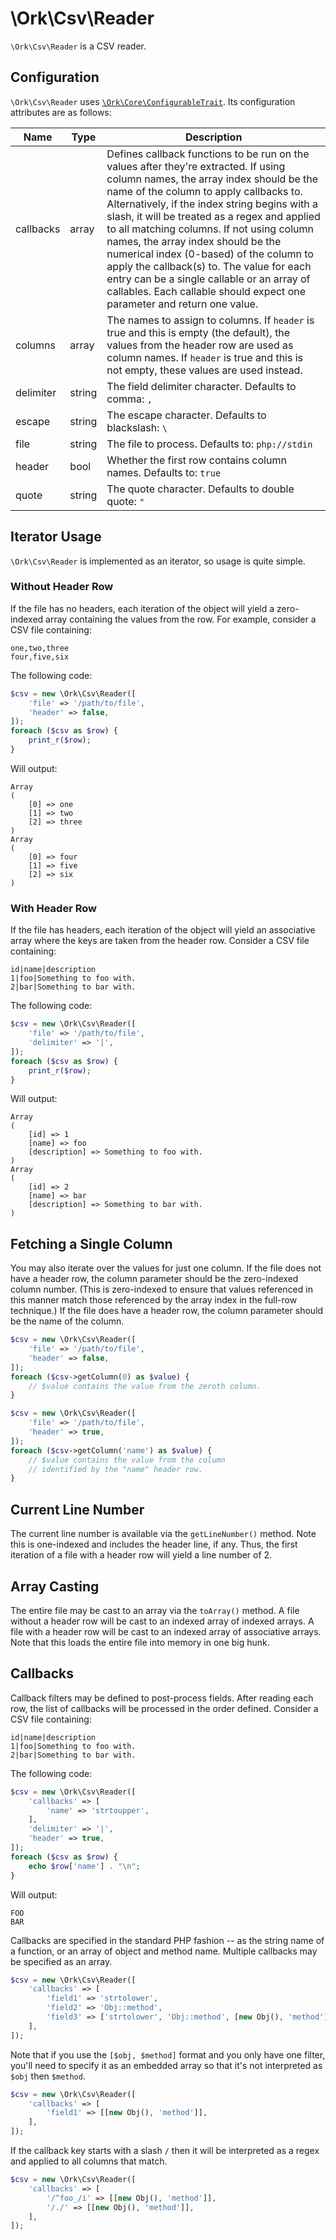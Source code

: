 # \Ork\Csv\Reader

`\Ork\Csv\Reader` is a CSV reader.

## Configuration

`\Ork\Csv\Reader` uses [`\Ork\Core\ConfigurableTrait`](https://github.com/AlexHowansky/ork-core/wiki/ConfigurableTrait).
Its configuration attributes are as follows:

|Name|Type|Description|
|----|----|-----------|
|callbacks|array|Defines callback functions to be run on the values after they're extracted. If using column names, the array index should be the name of the column to apply callbacks to. Alternatively, if the index string begins with a slash, it will be treated as a regex and applied to all matching columns. If not using column names, the array index should be the numerical index (0-based) of the column to apply the callback(s) to. The value for each entry can be a single callable or an array of callables. Each callable should expect one parameter and return one value.|
|columns|array|The names to assign to columns. If `header` is true and this is empty (the default), the values from the header row are used as column names. If `header` is true and this is not empty, these values are used instead.|
|delimiter|string|The field delimiter character. Defaults to comma: `,`|
|escape|string|The escape character. Defaults to blackslash: `\`|
|file|string|The file to process. Defaults to: `php://stdin`|
|header|bool|Whether the first row contains column names. Defaults to: `true`|
|quote|string|The quote character. Defaults to double quote: `"`|

## Iterator Usage

`\Ork\Csv\Reader` is implemented as an iterator, so usage is quite simple.

### Without Header Row

If the file has no headers, each iteration of the object will yield a
zero-indexed array containing the values from the row. For example, consider
a CSV file containing:

```csv
one,two,three
four,five,six
```

The following code:

```php
$csv = new \Ork\Csv\Reader([
    'file' => '/path/to/file',
    'header' => false,
]);
foreach ($csv as $row) {
    print_r($row);
}
```

Will output:

    Array
    (
        [0] => one
        [1] => two
        [2] => three
    )
    Array
    (
        [0] => four
        [1] => five
        [2] => six
    )

### With Header Row

If the file has headers, each iteration of the object will yield an associative
array where the keys are taken from the header row. Consider a CSV file
containing:

```csv
id|name|description
1|foo|Something to foo with.
2|bar|Something to bar with.
```

The following code:

```php
$csv = new \Ork\Csv\Reader([
    'file' => '/path/to/file',
    'delimiter' => '|',
]);
foreach ($csv as $row) {
    print_r($row);
}
```

Will output:

    Array
    (
        [id] => 1
        [name] => foo
        [description] => Something to foo with.
    )
    Array
    (
        [id] => 2
        [name] => bar
        [description] => Something to bar with.
    )

## Fetching a Single Column

You may also iterate over the values for just one column. If the file does not
have a header row, the column parameter should be the zero-indexed column
number. (This is zero-indexed to ensure that values referenced in this manner
match those referenced by the array index in the full-row technique.) If the
file does have a header row, the column parameter should be the name of the
column.

```php
$csv = new \Ork\Csv\Reader([
    'file' => '/path/to/file',
    'header' => false,
]);
foreach ($csv->getColumn(0) as $value) {
    // $value contains the value from the zeroth column.
}
```

```php
$csv = new \Ork\Csv\Reader([
    'file' => '/path/to/file',
    'header' => true,
]);
foreach ($csv->getColumn('name') as $value) {
    // $value contains the value from the column
    // identified by the "name" header row.
}
```

## Current Line Number

The current line number is available via the `getLineNumber()` method. Note
this is one-indexed and includes the header line, if any. Thus, the first
iteration of a file with a header row will yield a line number of 2.

## Array Casting

The entire file may be cast to an array via the `toArray()` method. A file
without a header row will be cast to an indexed array of indexed arrays. A file
with a header row will be cast to an indexed array of associative arrays. Note
that this loads the entire file into memory in one big hunk.

## Callbacks

Callback filters may be defined to post-process fields. After reading each row,
the list of callbacks will be processed in the order defined. Consider a CSV
file containing:

```csv
id|name|description
1|foo|Something to foo with.
2|bar|Something to bar with.
```

The following code:

```php
$csv = new \Ork\Csv\Reader([
    'callbacks' => [
        'name' => 'strtoupper',
    ],
    'delimiter' => '|',
    'header' => true,
]);
foreach ($csv as $row) {
    echo $row['name'] . "\n";
}
```

Will output:

    FOO
    BAR

Callbacks are specified in the standard PHP fashion -- as the string name of a
function, or an array of object and method name. Multiple callbacks may be
specified as an array.

```php
$csv = new \Ork\Csv\Reader([
    'callbacks' => [
        'field1' => 'strtolower',
        'field2' => 'Obj::method',
        'field3' => ['strtolower', 'Obj::method', [new Obj(), 'method']],
    ],
]);
```

Note that if you use the `[$obj, $method]` format and you only have one filter,
you'll need to specify it as an embedded array so that it's not interpreted as
`$obj` then `$method`.

```php
$csv = new \Ork\Csv\Reader([
    'callbacks' => [
        'field1' => [[new Obj(), 'method']],
    ],
]);
```

If the callback key starts with a slash `/` then it will be interpreted as a
regex and applied to all columns that match.

```php
$csv = new \Ork\Csv\Reader([
    'callbacks' => [
        '/^foo_/i' => [[new Obj(), 'method']],
        '/./' => [[new Obj(), 'method']],
    ],
]);
```

